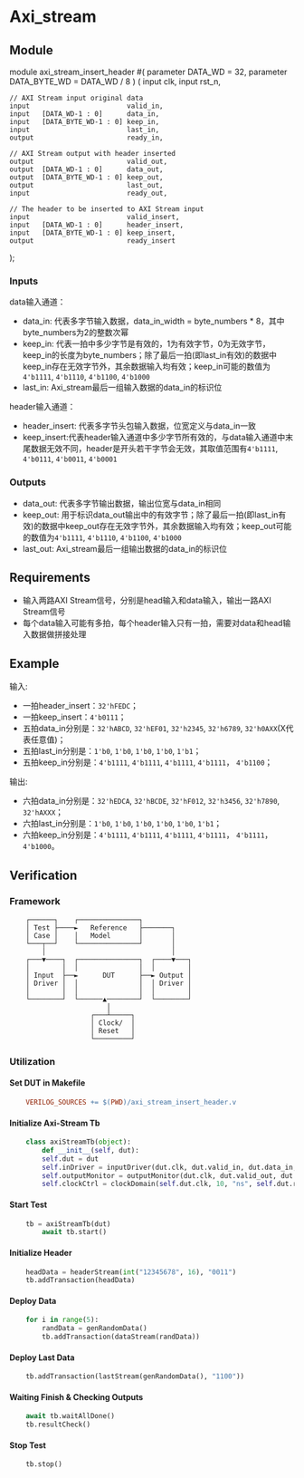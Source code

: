# Axi_stream

## Module

module axi_stream_insert_header #(
    parameter DATA_WD = 32,
    parameter DATA_BYTE_WD = DATA_WD / 8
) (
    input                        clk,
    input                        rst_n,

    // AXI Stream input original data
    input                        valid_in,
    input   [DATA_WD-1 : 0]      data_in,
    input   [DATA_BYTE_WD-1 : 0] keep_in,
    input                        last_in,
    output                       ready_in,

    // AXI Stream output with header inserted
    output                       valid_out,
    output  [DATA_WD-1 : 0]      data_out,
    output  [DATA_BYTE_WD-1 : 0] keep_out,
    output                       last_out,
    input                        ready_out,

    // The header to be inserted to AXI Stream input
    input                        valid_insert,
    input   [DATA_WD-1 : 0]      header_insert,
    input   [DATA_BYTE_WD-1 : 0] keep_insert,
    output                       ready_insert
);

### Inputs

data输入通道：
+ data_in: 代表多字节输入数据，data_in_width = byte_numbers * 8，其中byte_numbers为2的整数次幂
+ keep_in: 代表一拍中多少字节是有效的，1为有效字节，0为无效字节，keep_in的长度为byte_numbers；除了最后一拍(即last_in有效)的数据中keep_in存在无效字节外，其余数据输入均有效；keep_in可能的数值为`4'b1111`, `4'b1110`, `4'b1100`, `4'b1000`
+ last_in: Axi_stream最后一组输入数据的data_in的标识位

header输入通道：
+ header_insert: 代表多字节头包输入数据，位宽定义与data_in一致
+ keep_insert:代表header输入通道中多少字节所有效的，与data输入通道中末尾数据无效不同，header是开头若干字节会无效，其取值范围有`4'b1111`, `4'b0111`, `4'b0011`, `4'b0001`

### Outputs

+ data_out: 代表多字节输出数据，输出位宽与data_in相同
+ keep_out: 用于标识data_out输出中的有效字节；除了最后一拍(即last_in有效)的数据中keep_out存在无效字节外，其余数据输入均有效；keep_out可能的数值为`4'b1111`, `4'b1110`, `4'b1100`, `4'b1000`
+ last_out: Axi_stream最后一组输出数据的data_in的标识位

## Requirements

+ 输入两路AXI Stream信号，分别是head输入和data输入，输出一路AXI Stream信号
+ 每个data输入可能有多拍，每个header输入只有一拍，需要对data和head输入数据做拼接处理

## Example

输入:
+ 一拍header_insert：`32'hFEDC`；
+ 一拍keep_insert：`4'b0111`；
+ 五拍data_in分别是：`32'hABCD`, `32'hEF01`, `32'h2345`, `32'h6789`, `32'h0AXX`(X代表任意值)；
+ 五拍last_in分别是：`1'b0`, `1'b0`, `1'b0`, `1'b0`, `1'b1`；
+ 五拍keep_in分别是：`4'b1111`, `4'b1111`, `4'b1111`, `4'b1111`， `4'b1100`；

输出:
- 六拍data_in分别是：`32'hEDCA`, `32'hBCDE`, `32'hF012`, `32'h3456`, `32'h7890`, `32'hAXXX`；
- 六拍last_in分别是：`1'b0`, `1'b0`, `1'b0`, `1'b0`, `1'b0`, `1'b1`；
- 六拍keep_in分别是：`4'b1111`, `4'b1111`, `4'b1111`, `4'b1111`， `4'b1111`， `4'b1000`。

## Verification

### Framework

```
    ┌──────┐    ┌───────────────┐
    │ Test ├────►   Reference   ├───────┐
    │ Case │    │   Model       │       │
    └───┬──┘    └───────────────┘       │
        │                               │
    ┌───▼────┐  ┌───────────────┐  ┌────▼───┐
    │        │  │               │  │        │
    │ Input  ├──►      DUT      ├──► Output │
    │ Driver │  │               │  │ Driver │
    │        │  │               │  │        │
    └────────┘  └──────▲────────┘  └────────┘
                        │
                    ┌───┴─────┐
                    │ Clock/  │
                    │ Reset   │
                    └─────────┘
```

### Utilization

#### Set DUT in Makefile

```Makefile
    VERILOG_SOURCES += $(PWD)/axi_stream_insert_header.v
```

#### Initialize Axi-Stream Tb

```Python
    class axiStreamTb(object):
        def __init__(self, dut):
        self.dut = dut
        self.inDriver = inputDriver(dut.clk, dut.valid_in, dut.data_in, dut.keep_in, dut.last_in, dut.ready_out, dut.valid_insert, dut.header_insert, dut.keep_insert, dut.ready_in, dut.ready_insert)
        self.outputMonitor = outputMonitor(dut.clk, dut.valid_out, dut.ready_out, dut.data_out, dut.keep_out, dut.last_out)
        self.clockCtrl = clockDomain(self.dut.clk, 10, "ns", self.dut.rst_n, False)
```

#### Start Test

```Python
    tb = axiStreamTb(dut)
        await tb.start()
```

#### Initialize Header

```Python
    headData = headerStream(int("12345678", 16), "0011")
    tb.addTransaction(headData)
```

#### Deploy Data

```Python
    for i in range(5):
        randData = genRandomData()
        tb.addTransaction(dataStream(randData))
```

#### Deploy Last Data

```Python
    tb.addTransaction(lastStream(genRandomData(), "1100"))
```

#### Waiting Finish & Checking Outputs

```Python
    await tb.waitAllDone()
    tb.resultCheck()
```

#### Stop Test

```Python
    tb.stop()
```